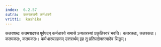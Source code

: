 ```yaml
---
index:  6.2.57
sutra:  कतरकतमौ कर्मधारये
vritti:  kashika 
---
```


कतरशब्दः कतमशदश्च पूर्वपदम् कर्मधारये समासे ऽन्यतरस्यां प्रकृतिस्वरं भवति। कतरकठः, कतरकठः। कतमकठः, कतमकठः। कर्मधारयग्रहणम् उत्तरार्थम् इह तु प्रतिपदोक्तत्वादेव सिद्धम्।

